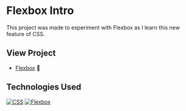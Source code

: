# Flexbox Intro

This project was made to experiment with Flexbox as I learn this new feature of CSS.

## View Project
- [Flexbox](https://github.com/RyanBeiden/flexbox-intro/blob/master/main.css) 👀

## Technologies Used
[![CSS](https://img.shields.io/badge/-CSS-2c9fcc?style=flat-square)](#) [![Flexbox](https://img.shields.io/badge/-Flexbox-2c9fcc?style=flat-square)](#)
